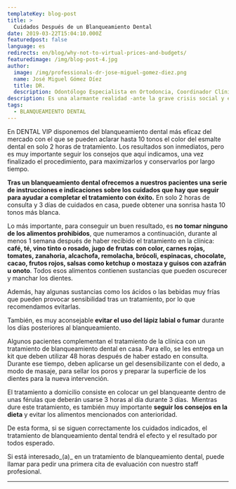 ```yaml
---
templateKey: blog-post
title: >
  Cuidados Después de un Blanqueamiento Dental
date: 2019-03-22T15:04:10.000Z
featuredpost: false
language: es
redirects: en/blog/why-not-to-virtual-prices-and-budgets/
featuredimage: /img/blog-post-4.jpg
author: 
  image: /img/professionals-dr-jose-miguel-gomez-diez.png
  name: José Miguel Gómez Díez
  title: DR.
  description: Odontólogo Especialista en Ortodoncia, Coordinador Clínico de DENTAL VIP, Especialidades Odontológicas s.c. y verdadero apasionado del análisis, discusión, comunicación y difusión de la información científica.
description: Es una alarmante realidad -ante la grave crisis social y económica que vivimos- el hecho de que cada vez más personas llamen o escriban correos a las clínicas dentales, como si de tiendas por departamento se tratase, con la única intención de indagar sobre los precios “aproximados” de los tratamientos odontológicos más frecuentes y
tags:
  - BLANQUEAMIENTO DENTAL
---
```


En DENTAL VIP disponemos del blanqueamiento dental más eficaz del mercado con el que se pueden aclarar hasta 10 tonos el color del esmalte dental en solo 2 horas de tratamiento. Los resultados son inmediatos, pero es muy importante seguir los consejos que aquí indicamos, una vez finalizado el procedimiento, para maximizarlos y conservarlos por largo tiempo.

**Tras un blanqueamiento dental ofrecemos a nuestros pacientes una serie de instrucciones e indicaciones sobre los cuidados que hay que seguir para ayudar a completar el tratamiento con éxito.** En solo 2 horas de consulta y 3 días de cuidados en casa, puede obtener una sonrisa hasta 10 tonos más blanca.

Lo más importante, para conseguir un buen resultado, es **no tomar ninguno de los alimentos prohibidos**, que numeramos a continuación, durante al menos 1 semana después de haber recibido el tratamiento en la clínica: **café, té, vino tinto o rosado, jugo de frutas con color, carnes rojas, tomates, zanahoria, alcachofa, remolacha, brócoli, espinacas, chocolate, cacao, frutos rojos, salsas como ketchup o mostaza y guisos con azafrán u onoto**. Todos esos alimentos contienen sustancias que pueden oscurecer y manchar los dientes.

Además, hay algunas sustancias como los ácidos o las bebidas muy frías que pueden provocar sensibilidad tras un tratamiento, por lo que recomendamos evitarlas.

También, es muy aconsejable **evitar el uso del lápiz labial o fumar** durante los días posteriores al blanqueamiento.

Algunos pacientes complementan el tratamiento de la clínica con un tratamiento de blanqueamiento dental en casa. Para ello, se les entrega un kit que deben utilizar 48 horas después de haber estado en consulta. Durante ese tiempo, deben aplicarse un gel desensibilizante con el dedo, a modo de masaje, para sellar los poros y preparar la superficie de los dientes para la nueva intervención.

El tratamiento a domicilio consiste en colocar un gel blanqueante dentro de unas férulas que deberán usarse 3 horas al día durante 3 días.  Mientras dure este tratamiento, es también muy importante **seguir los consejos en la dieta** y evitar los alimentos mencionados con anterioridad.

De esta forma, si se siguen correctamente los cuidados indicados, el tratamiento de blanqueamiento dental tendrá el efecto y el resultado por todos esperado.

Si está interesado_(a)_ en un tratamiento de blanqueamiento dental, puede llamar para pedir una primera cita de evaluación con nuestro staff profesional.

* * *